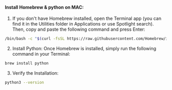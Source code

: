 #### Install Homebrew & python on MAC: 
1. If you don't have Homebrew installed, open the Terminal app 
(you can find it in the Utilities folder in Applications or use Spotlight search). 
Then, copy and paste the following command and press Enter:

``` bash
/bin/bash -c "$(curl -fsSL https://raw.githubusercontent.com/Homebrew/install/HEAD/install.sh)"
```
2. Install Python: Once Homebrew is installed, simply run the following command in your Terminal:
``` bash
brew install python
```
3. Verify the Installation:
``` bash
python3 --version
```


